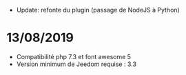 
- Update: refonte du plugin (passage de NodeJS à Python)

# 13/08/2019

- Compatibilité php 7.3 et font awesome 5
- Version minimum de Jeedom requise : 3.3
